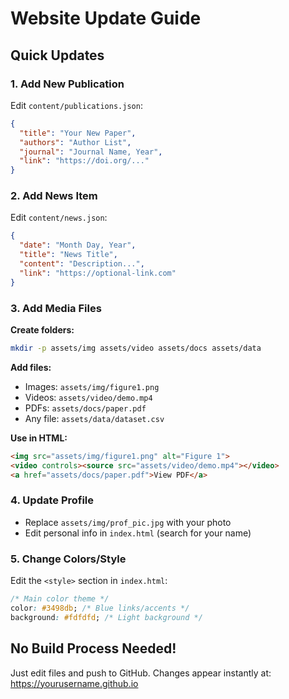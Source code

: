 # Website Update Guide

## Quick Updates

### 1. Add New Publication
Edit `content/publications.json`:
```json
{
  "title": "Your New Paper",
  "authors": "Author List", 
  "journal": "Journal Name, Year",
  "link": "https://doi.org/..."
}
```

### 2. Add News Item
Edit `content/news.json`:
```json
{
  "date": "Month Day, Year",
  "title": "News Title",
  "content": "Description...",
  "link": "https://optional-link.com"
}
```

### 3. Add Media Files

**Create folders:**
```bash
mkdir -p assets/img assets/video assets/docs assets/data
```

**Add files:**
- Images: `assets/img/figure1.png`
- Videos: `assets/video/demo.mp4` 
- PDFs: `assets/docs/paper.pdf`
- Any file: `assets/data/dataset.csv`

**Use in HTML:**
```html
<img src="assets/img/figure1.png" alt="Figure 1">
<video controls><source src="assets/video/demo.mp4"></video>
<a href="assets/docs/paper.pdf">View PDF</a>
```

### 4. Update Profile
- Replace `assets/img/prof_pic.jpg` with your photo
- Edit personal info in `index.html` (search for your name)

### 5. Change Colors/Style
Edit the `<style>` section in `index.html`:
```css
/* Main color theme */
color: #3498db; /* Blue links/accents */
background: #fdfdfd; /* Light background */
```

## No Build Process Needed!
Just edit files and push to GitHub. Changes appear instantly at:
https://yourusername.github.io